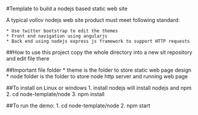 #Template to build a nodejs based static web site


A typical vollov nodejs web site product must meet following standard:

	* Use twitter bootstrap to edit the themes
	* Front end navigation using angularjs 
	* Back end using nodejs express js framework to support HTTP requests
   
##How to use this project
	copy the whole directory into a new sit repository and edit file there
   
##Important file folder
	* theme is the folder to store static web page design
	* node folder is the folder to store node http server and running web page
   
##To install on Linux or windows
	1. install nodejs will install nodejs and npm
	2. cd node-template/node
	3. npm install

##To run the demo:
	1. cd node-template/node
	2. npm start